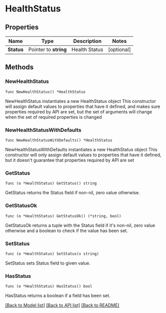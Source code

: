 # HealthStatus

## Properties

Name | Type | Description | Notes
------------ | ------------- | ------------- | -------------
**Status** | Pointer to **string** | Health Status | [optional] 

## Methods

### NewHealthStatus

`func NewHealthStatus() *HealthStatus`

NewHealthStatus instantiates a new HealthStatus object
This constructor will assign default values to properties that have it defined,
and makes sure properties required by API are set, but the set of arguments
will change when the set of required properties is changed

### NewHealthStatusWithDefaults

`func NewHealthStatusWithDefaults() *HealthStatus`

NewHealthStatusWithDefaults instantiates a new HealthStatus object
This constructor will only assign default values to properties that have it defined,
but it doesn't guarantee that properties required by API are set

### GetStatus

`func (o *HealthStatus) GetStatus() string`

GetStatus returns the Status field if non-nil, zero value otherwise.

### GetStatusOk

`func (o *HealthStatus) GetStatusOk() (*string, bool)`

GetStatusOk returns a tuple with the Status field if it's non-nil, zero value otherwise
and a boolean to check if the value has been set.

### SetStatus

`func (o *HealthStatus) SetStatus(v string)`

SetStatus sets Status field to given value.

### HasStatus

`func (o *HealthStatus) HasStatus() bool`

HasStatus returns a boolean if a field has been set.


[[Back to Model list]](../README.md#documentation-for-models) [[Back to API list]](../README.md#documentation-for-api-endpoints) [[Back to README]](../README.md)


